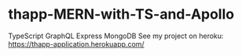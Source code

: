# thapp-MERN-with-TS-and-Apollo
TypeScript GraphQL Express MongoDB
See my project on heroku:
https://thapp-application.herokuapp.com/
